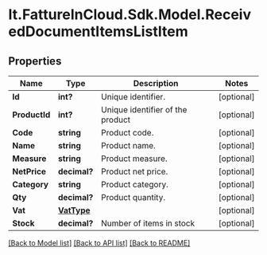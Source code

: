 # It.FattureInCloud.Sdk.Model.ReceivedDocumentItemsListItem

## Properties

Name | Type | Description | Notes
------------ | ------------- | ------------- | -------------
**Id** | **int?** | Unique identifier. | [optional] 
**ProductId** | **int?** | Unique identifier of the product | [optional] 
**Code** | **string** | Product code. | [optional] 
**Name** | **string** | Product name. | [optional] 
**Measure** | **string** | Product measure. | [optional] 
**NetPrice** | **decimal?** | Product net price. | [optional] 
**Category** | **string** | Product category. | [optional] 
**Qty** | **decimal?** | Product quantity. | [optional] 
**Vat** | [**VatType**](VatType.md) |  | [optional] 
**Stock** | **decimal?** | Number of items in stock | [optional] 

[[Back to Model list]](../README.md#documentation-for-models) [[Back to API list]](../README.md#documentation-for-api-endpoints) [[Back to README]](../README.md)

